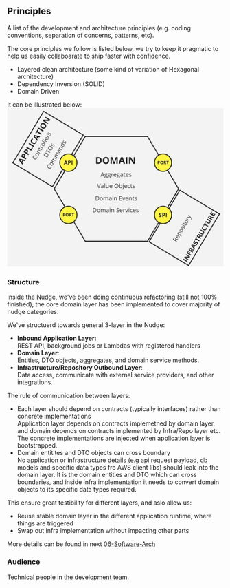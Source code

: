 ## Principles

A list of the development and architecture principles (e.g. coding conventions, separation of concerns, patterns, etc).

The core principles we follow is listed below, we try to keep it pragmatic to help us easily collaboarate to ship faster with confidence.

- Layered clean architecture (some kind of variation of Hexagonal architecture)
- Dependency Inversion (SOLID)
- Domain Driven  

It can be illustrated below:
![alt text](assets/hexagonal-layer.png)


### Structure
Inside the Nudge, we've been doing continuous refactoring (still not 100% finished), the core domain layer has been implemented to cover majority of nudge categories.

We've structuerd towards general 3-layer in the Nudge:
- **Inbound Application Layer:**  
  REST API, background jobs or Lambdas with registered handlers  
- **Domain Layer**:  
  Entities, DTO objects, aggregates, and domain service methods.
- **Infrastructure/Repository Outbound Layer**:  
 Data access, communicate with external service providers, and other integrations.

The rule of communication between layers:  
- Each layer should depend on contracts (typically interfaces) rather than concrete implementations  
  Application layer depends on contracts implemetned by domain layer, and domain depends on contracts implemented by Infra/Repo layer etc.  
  The concrete implementations are injected when application layer is bootstrapped.
- Domain entitites and DTO objects can cross boundary   
  No application or infrastructure details (e.g api request payload, db models and specific data types fro AWS client libs) should leak into the domain layer. It is the domain entities and DTO which can cross boundaries, and inside infra implementation it needs to convert domain objects to its specific data types required.

This ensure great testibility for different layers, and aslo allow us:
- Reuse stable domain layer in the different application runtime, where things are triggered 
- Swap out infra implementation without impacting other parts

More details can be found in next [06-Software-Arch](06-Software-Architecture.md)

### Audience
Technical people in the development team.